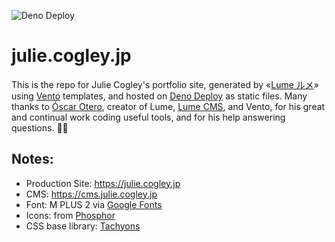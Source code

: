 ![Deno Deploy](https://github.com/juliecogley/julie_portfolio/actions/workflows/deploy.yml/badge.svg)

# julie.cogley.jp

This is the repo for Julie Cogley's portfolio site, generated by
«[Lume ルメ](https://lume.land/)» using [Vento](https://vento.js.org/)
templates, and hosted on [Deno Deploy](https://deno.com/deploy) as static files.
Many thanks to [Óscar Otero](https://oscarotero.com/), creator of Lume,
[Lume CMS](https://lume.land/cms/), and Vento, for his great and continual work coding useful
tools, and for his help answering questions. 🙏🏻

## Notes:

- Production Site: https://julie.cogley.jp
- CMS: https://cms.julie.cogley.jp
- Font: M PLUS 2 via
  [Google Fonts](https://fonts.google.com/specimen/M+PLUS+2?preview.text=%E3%82%B3%E3%82%B0%E3%83%AC%E3%83%BC%E7%8F%A0%E9%87%8C)
- Icons: from [Phosphor](https://phosphoricons.com/)
- CSS base library: [Tachyons](https://tachyons.io/)

